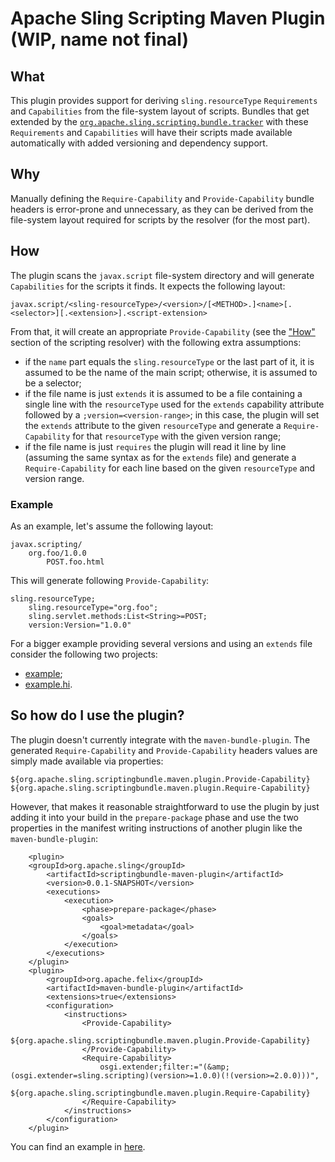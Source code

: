 Apache Sling Scripting Maven Plugin (WIP, name not final)
====

## What
This plugin provides support for deriving `sling.resourceType` `Requirements` and `Capabilities` from
the file-system layout of scripts. Bundles that get extended by the
[`org.apache.sling.scripting.bundle.tracker`](https://github.com/apache/sling-org-apache-sling-scripting-bundle-tracker) with these `Requirements` and
`Capabilities` will have their scripts made available automatically with added versioning and dependency
support.

## Why
Manually defining the `Require-Capability` and `Provide-Capability` bundle headers is error-prone and unnecessary,
as they can be derived from the file-system layout required for scripts by the resolver (for the most part).

## How
The plugin scans the `javax.script` file-system directory and will generate `Capabilities` for the scripts it finds. It
expects the following layout:

```
javax.script/<sling-resourceType>/<version>/[<METHOD>.]<name>[.<selector>][.<extension>].<script-extension>
```

From that, it will create an appropriate `Provide-Capability` (see the ["How"](../org-apache-sling-scripting-resolver/#how)
section of the scripting resolver) with the following extra assumptions:

  * if the `name` part equals the `sling.resourceType` or the last part of it, it is assumed to be the name of the main script;
  otherwise, it is assumed to be a selector;
  * if the file name is just `extends` it is assumed to be a file containing a single line with the
  `resourceType` used for the `extends` capability attribute followed by a `;version=<version-range>`; in this case, the
  plugin will set the `extends` attribute to the given `resourceType` and generate a `Require-Capability` for that
  `resourceType` with the given version range;
  * if the file name is just `requires` the plugin will read it line by line (assuming the same syntax as for the `extends` file)
  and generate a `Require-Capability` for each line based on the given `resourceType` and version range.

### Example
As an example, let's assume the following layout:

```
javax.scripting/
    org.foo/1.0.0
        POST.foo.html
```

This will generate following `Provide-Capability`:

```
sling.resourceType;
    sling.resourceType="org.foo";
    sling.servlet.methods:List<String>=POST;
    version:Version="1.0.0"
```

For a bigger example providing several versions and using an `extends` file consider the following two projects: 

  * [example](https://github.com/apache/sling-org-apache-sling-scripting-bundle-tracker-it/tree/master/examples/org-apache-sling-scripting-examplebundle);
  * [example.hi](https://github.com/apache/sling-org-apache-sling-scripting-bundle-tracker-it/tree/master/examples/org-apache-sling-scripting-examplebundle.hi).

## So how do I use the plugin?

The plugin doesn't currently integrate with the `maven-bundle-plugin`. The generated `Require-Capability` and 
`Provide-Capability` headers values are simply made available via properties:

```
${org.apache.sling.scriptingbundle.maven.plugin.Provide-Capability}
${org.apache.sling.scriptingbundle.maven.plugin.Require-Capability}
```

However, that makes it reasonable straightforward to use the plugin by just adding it into your build in the 
`prepare-package` phase and use the two properties in the manifest writing instructions of another plugin like 
the `maven-bundle-plugin`:

```
    <plugin>
    <groupId>org.apache.sling</groupId>
        <artifactId>scriptingbundle-maven-plugin</artifactId>
        <version>0.0.1-SNAPSHOT</version>
        <executions>
            <execution>
                <phase>prepare-package</phase>
                <goals>
                    <goal>metadata</goal>
                </goals>
            </execution>
        </executions>
    </plugin>
    <plugin>
        <groupId>org.apache.felix</groupId>
        <artifactId>maven-bundle-plugin</artifactId>
        <extensions>true</extensions>
        <configuration>
            <instructions>
                <Provide-Capability>
                    ${org.apache.sling.scriptingbundle.maven.plugin.Provide-Capability}
                </Provide-Capability>
                <Require-Capability>
                    osgi.extender;filter:="(&amp;(osgi.extender=sling.scripting)(version>=1.0.0)(!(version>=2.0.0)))",
                    ${org.apache.sling.scriptingbundle.maven.plugin.Require-Capability}
                </Require-Capability>
            </instructions>
        </configuration>
    </plugin>
```

You can find an example in [here](https://github.com/apache/sling-org-apache-sling-scripting-bundle-tracker-it/tree/master/examples/org-apache-sling-scripting-examplebundle/pom.xml).
